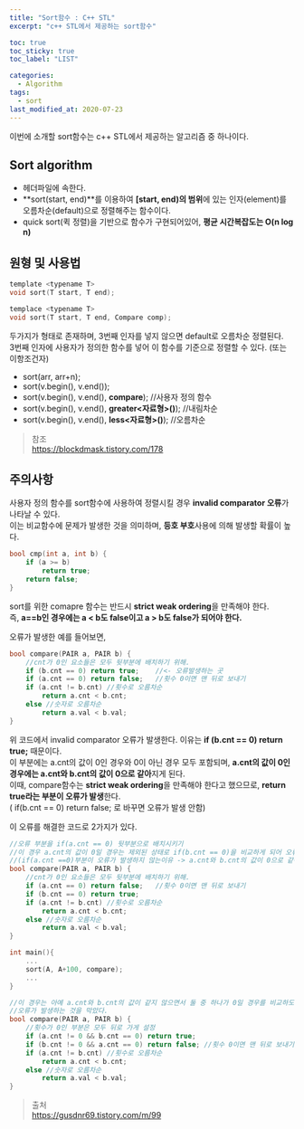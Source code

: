 ```yaml
---
title: "Sort함수 : C++ STL"
excerpt: "c++ STL에서 제공하는 sort함수"

toc: true
toc_sticky: true
toc_label: "LIST"

categories:
  - Algorithm
tags:
  - sort
last_modified_at: 2020-07-23
---  
```

이번에 소개할 sort함수는 c++ STL에서 제공하는 알고리즘 중 하나이다.  


Sort algorithm  
---------  
* <algorithm> 헤더파일에 속한다.  
* **sort(start, end)**를 이용하여 **[start, end)의 범위**에 있는 인자(element)를 오름차순(default)으로 정렬해주는 함수이다.  
* quick sort(퀵 정렬)을 기반으로 함수가 구현되어있어, **평균 시간복잡도는 O(n log n)**  


원형 및 사용법  
-------  
``` c  
template <typename T>  
void sort(T start, T end);  
```  
```  c  
templace <typename T>  
void sort(T start, T end, Compare comp);  
```  

두가지가 형태로 존재하며, 3번째 인자를 넣지 않으면 default로 오름차순 정렬된다.  
3번째 인자에 사용자가 정의한 함수를 넣어 이 함수를 기준으로 정렬할 수 있다.  (또는 이항조건자)  
* sort(arr, arr+n);
* sort(v.begin(), v.end());
* sort(v.begin(), v.end(), **compare**);	//사용자 정의 함수  
* sort(v.begin(), v.end(), **greater<자료형>()**); 	//내림차순  
* sort(v.begin(), v.end(), **less<자료형>()**);	//오름차순  


> 참조  
> <https://blockdmask.tistory.com/178>  

주의사항  
-------  
사용자 정의 함수를 sort함수에 사용하여 정렬시킬 경우 **invalid comparator 오류**가 나타날 수 있다.  
이는 비교함수에 문제가 발생한 것을 의미하며, **등호 부호**사용에 의해 발생할 확률이 높다.  

``` c  
bool cmp(int a, int b) {
	if (a >= b)
		return true;
	return false;
}
```  
sort를 위한 comapre 함수는 반드시 **strict weak ordering**을 만족해야 한다.  
즉, **a==b인 경우에는 a < b도 false이고 a > b도 false가 되어야 한다.**  

오류가 발생한 예를 들어보면,  
``` c++  
bool compare(PAIR a, PAIR b) {
	//cnt가 0인 요소들은 모두 뒷부분에 배치하기 위해.
	if (b.cnt == 0) return true;	//<- 오류발생하는 곳
	if (a.cnt == 0) return false;	//횟수 0이면 맨 뒤로 보내기	
	if (a.cnt != b.cnt)	//횟수로 오름차순
		return a.cnt < b.cnt;
	else //숫자로 오름차순
		return a.val < b.val;
}  
```  
위 코드에서 invalid comparator 오류가 발생한다. 이유는 **if (b.cnt == 0) return true;** 때문이다.  
이 부분에는 a.cnt의 값이 0인 경우와 0이 아닌 경우 모두 포함되며, **a.cnt의 값이 0인 경우에는 a.cnt와 b.cnt의 값이 0으로 같아**지게 된다.  
이때, compare함수는 **strict weak ordering**을 만족해야 한다고 했으므로, **return true라는 부분이 오류가 발생**한다.  
( if(b.cnt == 0) return false; 로 바꾸면 오류가 발생 안함)  


이 오류를 해결한 코드로 2가지가 있다.  
``` c++  
//오류 부분을 if(a.cnt == 0) 뒷부분으로 배치시키기  
//이 경우 a.cnt의 값이 0일 경우는 제외된 상태로 if(b.cnt == 0)을 비교하게 되어 오류가 안난다.  
//(if(a.cnt ==0)부분이 오류가 발생하지 않는이유 -> a.cnt와 b.cnt의 값이 0으로 같아지는 경우가 있지만 return값이 false이므로 오류가 발생 안한다.)  
bool compare(PAIR a, PAIR b) {
	//cnt가 0인 요소들은 모두 뒷부분에 배치하기 위해.
	if (a.cnt == 0) return false;	//횟수 0이면 맨 뒤로 보내기	
	if (b.cnt == 0) return true;
	if (a.cnt != b.cnt)	//횟수로 오름차순
		return a.cnt < b.cnt;
	else //숫자로 오름차순
		return a.val < b.val;
}  

int main(){
	...  
	sort(A, A+100, compare);
	...  
}  
```  
``` c++  
//이 경우는 아예 a.cnt와 b.cnt의 값이 같지 않으면서 둘 중 하나가 0일 경우를 비교하도록 설정하여  
//오류가 발생하는 것을 막았다.  
bool compare(PAIR a, PAIR b) {
	//횟수가 0인 부분은 모두 뒤로 가게 설정
	if (a.cnt != 0 && b.cnt == 0) return true;
	if (b.cnt != 0 && a.cnt == 0) return false;	//횟수 0이면 맨 뒤로 보내기
	if (a.cnt != b.cnt)	//횟수로 오름차순
		return a.cnt < b.cnt;
	else //숫자로 오름차순
		return a.val < b.val;
}
```  

> 출처  
> <https://gusdnr69.tistory.com/m/99>  